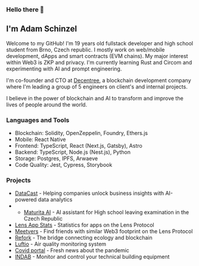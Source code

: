 ### Hello there 👋
## I'm Adam Schinzel

Welcome to my GitHub! I'm 19 years old fullstack developer and high school student from Brno, Czech republic. I mostly work on web/mobile development, dApps and smart contracts (EVM chains). My major interest within Web3 is ZKP and privacy. I'm currently learning Rust and Circom and experimenting with AI and prompt engineering.

I'm co-founder and CTO at [Decentree](https://decentree.com/), a blockchain development company where I'm leading a group of 5 engineers on client's and internal projects.

I believe in the power of blockchain and AI to transform and improve the lives of people around the world.

### Languages and Tools

- Blockchain: Solidity, OpenZeppelin, Foundry, Ethers.js
- Mobile: React Native
- Frontend: TypeScript, React (Next.js, Gatsby), Astro
- Backend: TypeScript, Node.js (Nest.js), Python
- Storage: Postgres, IPFS, Arwaeve
- Code Quality: Jest, Cypress, Storybook

### Projects
- [DataCast](https://www.datacast.ai/) - Helping companies unlock business insights with AI-powered data analytics
- - [Maturita AI](https://maturita-ai.vercel.app/) - AI assistant for High school leaving examination in the Czech Republic
- [Lens App Stats](https://lens.decentree.com/) - Statistics for apps on the Lens Protocol
- [Meetvers](https://app.meetvers.io/) - Find friends with similar Web3 footprint on the Lens Protocol
- [Refork](https://marketplace.efkplatform.com/) - The bridge connecting ecology and blockchain
- [Luftio](https://luftio.cz/) - Air quality monitoring system
- [Covid portal](https://covid19-portal.netlify.app/) - Fresh news about the pandemic
- [INDAB](https://aplikace.indab.cz/) - Monitor and control your technical building equipment
